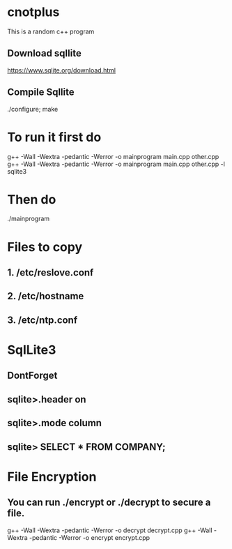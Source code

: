 # cnotplus
This is a random c++ program 


## Download sqllite
https://www.sqlite.org/download.html

## Compile Sqllite 
./configure; make

# To run it first do
g++ -Wall -Wextra -pedantic -Werror -o mainprogram  main.cpp other.cpp 
g++ -Wall -Wextra -pedantic -Werror -o mainprogram  main.cpp other.cpp -l sqlite3
# Then do 
./mainprogram

# Files to copy
## 1. /etc/reslove.conf
## 2. /etc/hostname
## 3. /etc/ntp.conf


# SqlLite3 
## DontForget
## sqlite>.header on
## sqlite>.mode column
## sqlite> SELECT * FROM COMPANY;

# File Encryption 
## You can run ./encrypt or ./decrypt to secure a file.
g++ -Wall -Wextra -pedantic -Werror -o decrypt decrypt.cpp
g++ -Wall -Wextra -pedantic -Werror -o encrypt  encrypt.cpp

